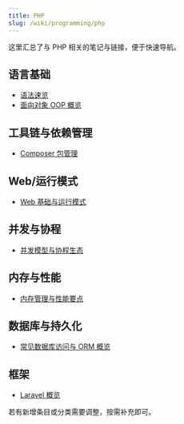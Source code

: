 ```yaml
---
title: PHP
slug: /wiki/programming/php
---
```


这里汇总了与 PHP 相关的笔记与链接，便于快速导航。

## 语言基础

- [语法速览](./basics/syntax.md)
- [面向对象 OOP 概览](./oop/oop.md)

## 工具链与依赖管理

- [Composer 包管理](./toolchain/composer.md)

## Web/运行模式

- [Web 基础与运行模式](./web/web.md)

## 并发与协程

- [并发模型与协程生态](./concurrency/concurrency.md)

## 内存与性能

- [内存管理与性能要点](./memory/memory.md)

## 数据库与持久化

- [常见数据库访问与 ORM 概览](./database/database.md)

## 框架

- [Laravel 概览](./framework/laravel.md)

若有新增条目或分类需要调整，按需补充即可。

